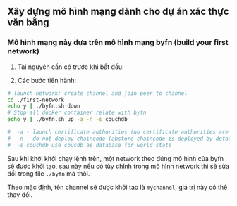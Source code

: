 ## Xây dựng mô hình mạng dành cho dự án xác thực văn bằng
### Mô hình mạng này dựa trên mô hình mạng byfn (build your first network)

1. Tài nguyên cần có trước khi bắt đầu:

2. Các bước tiến hành:
```bash
# launch network; create channel and join peer to channel
cd ./first-network
echo y | ./byfn.sh down 
# Stop all docker container relate with byfn
echo y | ./byfn.sh up -a -n -s couchdb

#  -a - launch certificate authorities (no certificate authorities are launched by default)
#  -n - do not deploy chaincode (abstore chaincode is deployed by default)
#  -s couchdb use coucdb as database for world state
```

Sau khi khởi khởi chạy lệnh trên, một network theo đúng mô hình của byfn sẽ được khởi tạo, sau này nếu có tùy chỉnh trong mô hình network thì sẽ sửa đổi trong file `./byfn` mà thôi.

Theo mặc định, tên channel sẽ được khởi tạo là `mychannel`, giá trị này có thể thay đổi.
